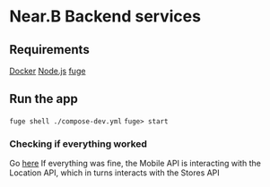 # Near.B Backend services
 
## Requirements

[Docker](https://www.docker.com/products/overview#/install_the_platform)
[Node.js](https://nodejs.org/en/download/)
[fuge](http://fuge.io/)


## Run the app
`fuge shell ./compose-dev.yml`
`fuge> start`


### Checking if everything worked

Go [here](http://localhost:20000/api/location/list)
If everything was fine, the Mobile API is interacting with the Location API,
which in turns interacts with the Stores API
